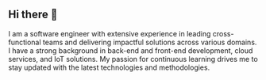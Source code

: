 ## Hi there 👋

I am a software engineer with extensive experience in leading cross-functional teams and delivering impactful solutions across various domains. I have a strong background in back-end and front-end development, cloud services, and IoT solutions. My passion for continuous learning drives me to stay updated with the latest technologies and methodologies.



<!--
**gnzlst/gnzlst** is a ✨ _special_ ✨ repository because its `README.md` (this file) appears on your GitHub profile.

Here are some ideas to get you started:

- 🔭 I’m currently working on ...
- 🌱 I’m currently learning ...
- 👯 I’m looking to collaborate on ...
- 🤔 I’m looking for help with ...
- 💬 Ask me about ...
- 📫 How to reach me: ...
- 😄 Pronouns: ...
- ⚡ Fun fact: ...
-->
